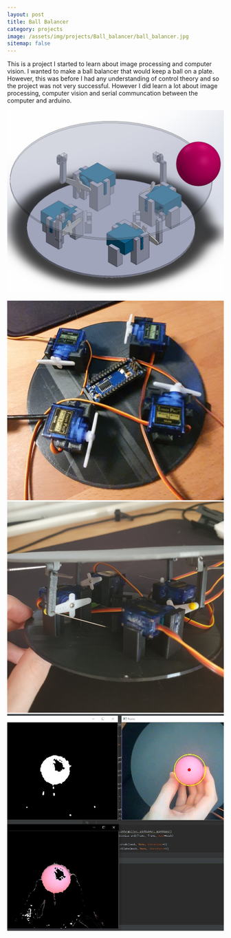 ```yaml
---
layout: post
title: Ball Balancer
category: projects
image: /assets/img/projects/Ball_balancer/ball_balancer.jpg
sitemap: false
---
```


<!--more-->

This is a project I started to learn about image processing and computer vision. I wanted to make a ball balancer that would keep a ball on a plate. However, this was before I had any understanding of control theory and so the project was not very successful. However I did learn a lot about image processing, computer vision and serial communcation between the computer and arduino. 

![](/assets/img/projects/Ball_balancer/ball_balancer.jpg)

![](/assets/img/projects/Ball_balancer/assembly.jpg)
![](/assets/img/projects/Ball_balancer/assembled.jpg)
![](/assets/img/projects/Ball_balancer/openCV.jpg)


<div style="max-width: 100%; position: relative; padding-bottom: 56.25%; height: 0; overflow: hidden;">
  <video style="height: 100%; width: 80%; object-fit: contain" controls="">
      <source src="/assets/images/Ball_balancer/ball_not_balancing.mp4" type="video/mp4">
    Your browser does not support the video tag.
  </video>
</div>